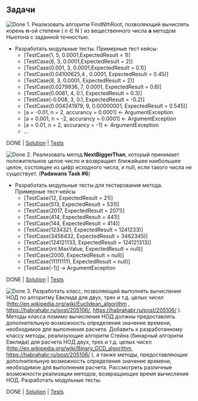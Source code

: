 ## Задачи

![Done](http://s1.iconbird.com/ico/0512/C9d/w24h241337874507check.png) 1. Реализовать алгоритм FindNthRoot, позволяющий вычислять корень **n**-ой степени ( n ∈ N ) из вещественного числа **а** методом Ньютона с заданной точностью.
 - Разработать модульные тесты. Примерные тест кейсы:
    - [TestCase(1, 5, 0.0001,ExpectedResult = 1)] 
    - [TestCase(8, 3, 0.0001,ExpectedResult = 2)]
    - [TestCase(0.001, 3, 0.0001,ExpectedResult = 0.1)]
    - [TestCase(0.04100625,4 , 0.0001, ExpectedResult = 0.45)]
    - [TestCase(8, 3, 0.0001, ExpectedResult = 2)]
    - [TestCase(0.0279936, 7, 0.0001, ExpectedResult = 0.6)]
    - [TestCase(0.0081, 4, 0.1, ExpectedResult = 0.3)]
    - [TestCase(-0.008, 3, 0.1, ExpectedResult = -0.2)]
    - [TestCase(0.004241979, 9, 0.00000001, ExpectedResult = 0.545)]
    - [a = -0.01, n = 2, accurancy = 0.0001] <- ArgumentException
    - [a = 0.001, n = -2, accurancy = 0.0001] <- ArgumentException
    - [a = 0.01, n = 2, accurancy = -1] <- ArgumentException
    - ...
      
DONE | [Solution](https://github.com/ValeriaDaukshis/ASP.NET-Development.Autumn.2019.Daukshis/blob/master/NET.Autumn.2019.Daukshis.03/FindNthRootClass/Root.cs) | [Tests](https://github.com/ValeriaDaukshis/ASP.NET-Development.Autumn.2019.Daukshis/blob/master/NET.Autumn.2019.Daukshis.03/Root.Tests/RootTests.cs)


![Done](http://s1.iconbird.com/ico/0512/C9d/w24h241337874507check.png) 2. Реализовать метод **NextBiggerThan**, который принимает положительное целое число и возвращает ближайшее наибольшее целое, состоящее из цифр исходного числа, и null, если такого числа не существует. (**Padawans Task #6**)
   - Разработать модульные тесты для тестирования метода. Примерные тест-кейсы
      - [TestCase(12, ExpectedResult = 21)]
      - [TestCase(513, ExpectedResult = 531)]
      - [TestCase(2017, ExpectedResult = 2071)]
      - [TestCase(414, ExpectedResult = 441)]
      - [TestCase(144, ExpectedResult = 414)]
      - [TestCase(1234321, ExpectedResult = 1241233)]
      - [TestCase(3456432, ExpectedResult = 3462345)]
      - [TestCase(124121133, ExpectedResult = 124121313)]
      - [TestCase(int.MaxValue, ExpectedResult = null)]
      - [TestCase(2000, ExpectedResult = null)]
      - [TestCase(111111111, ExpectedResult = null)]
      - [TestCase(-1)] -> ArgumentException
      
DONE | [Solution](https://github.com/ValeriaDaukshis/ASP.NET-Development.Autumn.2019.Daukshis/blob/master/NET.Autumn.2019.Daukshis.03/NextBiggerThanClass/Number.cs) | [Tests](https://github.com/ValeriaDaukshis/ASP.NET-Development.Autumn.2019.Daukshis/blob/master/NET.Autumn.2019.Daukshis.03/Number.Tests/NumberTests.cs)


![Done](http://s1.iconbird.com/ico/0512/C9d/w24h241337874507check.png) 3. Разработать класс, позволяющий выполнять вычисления НОД по алгоритму Евклида для двух, трех и т.д. целых чисел (http://en.wikipedia.org/wiki/Euclidean_algorithm , https://habrahabr.ru/post/205106/, https://habrahabr.ru/post/205106/ ). Методы класса помимо вычисления НОД должны предоставлять дополнительную возможность определения значение времени, необходимое для выполнения расчета. Добавить к разработанному классу методы, реализующие алгоритм Стейна (бинарный алгоритм Евклида) для расчета НОД двух, трех и т.д. целых чисел (http://en.wikipedia.org/wiki/Binary_GCD_algorithm, https://habrahabr.ru/post/205106/ ), а также методы,  предоставляющие дополнительную возможность определения значение времени, необходимое для выполнения расчета. Рассмотреть различные возможности реализации методов, возвращающих время вычисления НОД. Разработать модульные тесты.

DONE | [Solution](https://github.com/ValeriaDaukshis/ASP.NET-Development.Autumn.2019.Daukshis/blob/master/NET.Autumn.2019.Daukshis.03/NODClass/Gcd.cs) | [Tests](https://github.com/ValeriaDaukshis/ASP.NET-Development.Autumn.2019.Daukshis/blob/master/NET.Autumn.2019.Daukshis.03/Nod.Tests/NodTests.cs)

